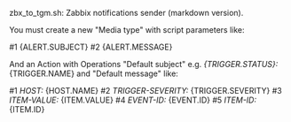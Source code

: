 zbx_to_tgm.sh: Zabbix notifications sender (markdown version).

You must create a new "Media type" with script parameters like:

#1 {ALERT.SUBJECT}
#2 {ALERT.MESSAGE}

And an Action with Operations "Default subject" e.g. *{TRIGGER.STATUS}:* {TRIGGER.NAME} and
"Default message" like:

#1 *HOST:* {HOST.NAME}
#2 *TRIGGER-SEVERITY:* {TRIGGER.SEVERITY}
#3 *ITEM-VALUE:* {ITEM.VALUE}
#4 *EVENT-ID:* {EVENT.ID}
#5 *ITEM-ID:* {ITEM.ID}